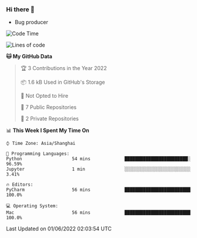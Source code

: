 ### Hi there 👋
* Bug producer
<!--START_SECTION:waka-->
![Code Time](http://img.shields.io/badge/Code%20Time-0%20secs-blue)

![Lines of code](https://img.shields.io/badge/From%20Hello%20World%20I%27ve%20Written-5%20Thousand%20lines%20of%20code-blue)

**🐱 My GitHub Data** 

> 🏆 3 Contributions in the Year 2022
 > 
> 📦 1.6 kB Used in GitHub's Storage 
 > 
> 🚫 Not Opted to Hire
 > 
> 📜 7 Public Repositories 
 > 
> 🔑 2 Private Repositories  
 > 
📊 **This Week I Spent My Time On** 

```text
⌚︎ Time Zone: Asia/Shanghai

💬 Programming Languages: 
Python                   54 mins             ████████████████████████░   96.59% 
Jupyter                  1 min               ░░░░░░░░░░░░░░░░░░░░░░░░░   3.41%

🔥 Editors: 
PyCharm                  56 mins             █████████████████████████   100.0%

💻 Operating System: 
Mac                      56 mins             █████████████████████████   100.0%

```


 Last Updated on 01/06/2022 02:03:54 UTC
<!--END_SECTION:waka-->
